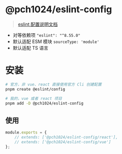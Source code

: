 # @pch1024/eslint-config

> [eslint 配置说明文档](https://zh-hans.eslint.org/docs/latest/extend/shareable-configs)

-   对等依赖项 `"eslint": "^8.55.0"`
-   默认适配 ESM 模块 `sourceType: 'module'`
-   默认适配 TS 语言

# 安装

```bash
# 官方，非 vue、react 直接使用官方 Cli 创建配置
pnpm create @eslint/config

# 我的，vue 或者 react 项目
pnpm add -D @pch1024/eslint-config
```

## 使用

```js
module.exports = {
	// extends: ['@pch1024/eslint-config/react'],
	// extends: ['@pch1024/eslint-config/vue']
};
```
